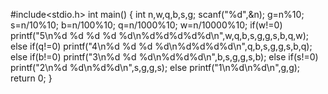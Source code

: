 #include<stdio.h>
int main()
{
		int n,w,q,b,s,g;
		scanf("%d",&n);
		g=n%10;
		s=n/10%10;
		b=n/100%10;
		q=n/1000%10;
		w=n/10000%10;
		if(w!=0) printf("5\n%d %d %d %d %d\n%d%d%d%d%d\n",w,q,b,s,g,g,s,b,q,w);
		else if(q!=0) printf("4\n%d %d %d %d\n%d%d%d%d\n",q,b,s,g,g,s,b,q);
		else if(b!=0) printf("3\n%d %d %d\n%d%d%d\n",b,s,g,g,s,b);
	else if(s!=0) printf("2\n%d %d\n%d%d\n",s,g,g,s);
		else  printf("1\n%d\n%d\n",g,g);
		return 0;
}

